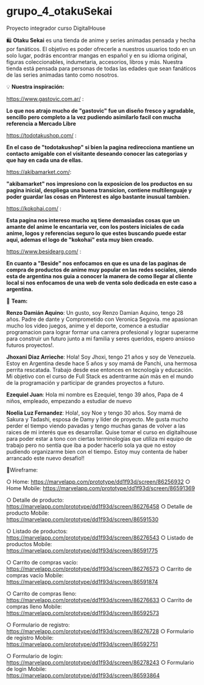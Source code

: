 # grupo_4_otakuSekai
Proyecto integrador curso DigitalHouse

:shopping: **Otaku Sekai** es una tienda de anime y series animadas pensada y hecha por fanáticos. El objetivo es poder ofrecerle a nuestros usuarios todo en un solo lugar, podrás encontrar mangas en español y en su idioma original, figuras coleccionables, indumetaria, accesorios, libros y más. Nuestra tienda está pensada para personas de todas las edades que sean fanáticos de las series animadas tanto como nosotros.

:bulb: **Nuestra inspiración:**

https://www.gastovic.com.ar/ :

**Lo que nos atrajo mucho de "gastovic" fue un diseño fresco y agradable, sencillo pero completo a la vez pudiendo asimilarlo facil con mucha referencia a Mercado Libre**

https://todotakushop.com/ :

**En el caso de "todotakushop" si bien la pagina redirecciona mantiene un contacto amigable con el visitante deseando conocer las categorias y que hay en cada una de ellas.**

https://akibamarket.com/:

**"akibamarket" nos impresiono con la exposicion de los productos en su pagina inicial, despliega una buena transicion, contiene multilenguaje y poder guardar las cosas en Pinterest es algo bastante inusual tambien.**

https://kokohai.com/ : 

**Esta pagina nos intereso mucho xq tiene demasiadas cosas que un amante del anime le encantaria ver, con los posters iniciales de cada anime, logos y referencias seguro lo que estes buscando puede estar aqui, ademas el logo de "kokohai" esta muy bien creado.**

https://www.besidearg.com/ :

**En cuanto a "Beside" nos enfocamos en que es una de las paginas de compra de productos de anime muy popular en las redes sociales, siendo esta de argentina nos guia a conocer la manera de como llegar al cliente local si nos enfocamos de una web de venta solo dedicada en este caso a argentina.**

:busts_in_silhouette: **Team:**

**Renzo Damián Aquino**: Un gusto, soy Renzo Damian Aquino, tengo 28 años. Padre de dante y Comprometido con Veronica Segovia. me apasionan mucho los video juegos,
anime y el deporte, comence a estudiar programacion para lograr formar una carrera profesional y lograr superarme para construir un futuro junto a mi familia
y seres queridos, espero ansioso futuros proyectos!.

**Jhoxani Diaz Arrieche**: Hola! Soy Jhoxi, tengo 21 años y soy de Venezuela. Estoy en Argentina desde hace 5 años y soy mamá de Panchi, una hermosa perrita rescatada. Trabajo desde ese entonces en tecnología y educación. Mi objetivo con el curso de Full Stack es adentrarme aún más en el mundo de la programación y participar de grandes proyectos a futuro.

**Ezequiel Juan**: Hola mi nombre es Ezequiel, tengo 39 años, Papa de 4 niños, empleado, empezando a estudiar de nuevo

**Noelia Luz Fernandez**: Hola!, soy Noe y tengo 30 años. Soy mamá de Sakura y Tadashi, esposa de Damy y líder de proyecto. Me gusta mucho perder el tiempo viendo pavadas y tengo muchas ganas de volver a las raices de mi interés que es desarrollar. Quise tomar el curso en digitalhouse para poder estar a tono con ciertas terminologías que utiliza mi equipo de trabajo pero no sentía que iba a poder hacerlo sola ya que no estoy pudiendo organizarme bien con el tiempo. Estoy muy contenta de haber arrancado este nuevo desafío!!

:page_with_curl:Wireframe: 

○ Home: https://marvelapp.com/prototype/dd1f93d/screen/86256932
○ Home Mobile: https://marvelapp.com/prototype/dd1f93d/screen/86591369

○ Detalle de producto: https://marvelapp.com/prototype/dd1f93d/screen/86276458
○ Detalle de producto Mobile: https://marvelapp.com/prototype/dd1f93d/screen/86591530

○ Listado de productos: https://marvelapp.com/prototype/dd1f93d/screen/86276543
○ Listado de productos Mobile: https://marvelapp.com/prototype/dd1f93d/screen/86591775

○ Carrito de compras vacío: https://marvelapp.com/prototype/dd1f93d/screen/86276573
○ Carrito de compras vacío Mobile: https://marvelapp.com/prototype/dd1f93d/screen/86591874

○ Carrito de compras lleno: https://marvelapp.com/prototype/dd1f93d/screen/86276633
○ Carrito de compras lleno Mobile: https://marvelapp.com/prototype/dd1f93d/screen/86592573

○ Formulario de registro: https://marvelapp.com/prototype/dd1f93d/screen/86276728
○ Formulario de registro Mobile: https://marvelapp.com/prototype/dd1f93d/screen/86592751

○ Formulario de login: https://marvelapp.com/prototype/dd1f93d/screen/86278243
○ Formulario de login Mobile: https://marvelapp.com/prototype/dd1f93d/screen/86593864

